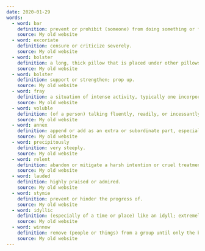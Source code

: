 ```yaml
---
date: 2020-01-29
words:
  - word: bar
    definition: prevent or prohibit (someone) from doing something or from going somewhere.
    source: My old website
  - word: excoriate
    definition: censure or criticize severely.
    source: My old website
  - word: bolster
    definition: a long, thick pillow that is placed under other pillows for support.
    source: My old website
  - word: bolster
    definition: support or strengthen; prop up.
    source: My old website
  - word: fray
    definition: a situation of intense activity, typically one incorporating an element of aggression or competition.
    source: My old website
  - word: voluble
    definition: (of a person) talking fluently, readily, or incessantly.
    source: My old website
  - word: annex
    definition: append or add as an extra or subordinate part, especially to a document.
    source: My old website
  - word: precipitously
    definition: very steeply.
    source: My old website
  - word: relent
    definition: abandon or mitigate a harsh intention or cruel treatment.
    source: My old website
  - word: lauded
    definition: highly praised or admired.
    source: My old website
  - word: stymie
    definition: prevent or hinder the progress of.
    source: My old website
  - word: idyllic
    definition: (especially of a time or place) like an idyll; extremely happy, peaceful, or picturesque.
    source: My old website
  - word: winnow
    definition: remove (people or things) from a group until only the best ones are left.
    source: My old website
---
```

